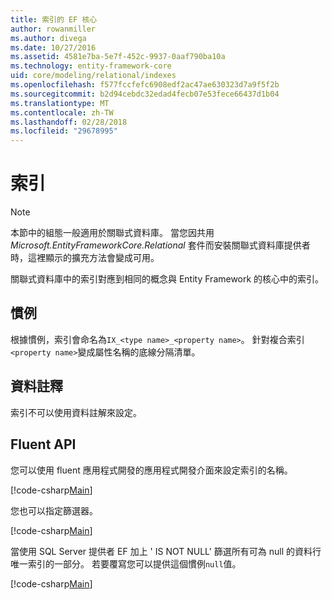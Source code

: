 ```yaml
---
title: 索引的 EF 核心
author: rowanmiller
ms.author: divega
ms.date: 10/27/2016
ms.assetid: 4581e7ba-5e7f-452c-9937-0aaf790ba10a
ms.technology: entity-framework-core
uid: core/modeling/relational/indexes
ms.openlocfilehash: f577fccfefc6908edf2ac47ae630323d7a9f5f2b
ms.sourcegitcommit: b2d94cebdc32edad4fecb07e53fece66437d1b04
ms.translationtype: MT
ms.contentlocale: zh-TW
ms.lasthandoff: 02/28/2018
ms.locfileid: "29678995"
---
```

# <a name="indexes"></a>索引

> [!NOTE]  
> 本節中的組態一般適用於關聯式資料庫。 當您因共用 *Microsoft.EntityFrameworkCore.Relational* 套件而安裝關聯式資料庫提供者時，這裡顯示的擴充方法會變成可用。

關聯式資料庫中的索引對應到相同的概念與 Entity Framework 的核心中的索引。

## <a name="conventions"></a>慣例

根據慣例，索引會命名為`IX_<type name>_<property name>`。 針對複合索引`<property name>`變成屬性名稱的底線分隔清單。

## <a name="data-annotations"></a>資料註釋

索引不可以使用資料註解來設定。

## <a name="fluent-api"></a>Fluent API

您可以使用 fluent 應用程式開發的應用程式開發介面來設定索引的名稱。

[!code-csharp[Main](../../../../samples/core/Modeling/FluentAPI/Samples/Relational/IndexName.cs?name=Model&highlight=9)]

您也可以指定篩選器。

[!code-csharp[Main](../../../../samples/core/Modeling/FluentAPI/Samples/Relational/IndexFilter.cs?name=Model&highlight=9)]

當使用 SQL Server 提供者 EF 加上 ' IS NOT NULL' 篩選所有可為 null 的資料行唯一索引的一部分。 若要覆寫您可以提供這個慣例`null`值。

[!code-csharp[Main](../../../../samples/core/Modeling/FluentAPI/Samples/Relational/IndexNoFilter.cs?name=Model&highlight=10)]
